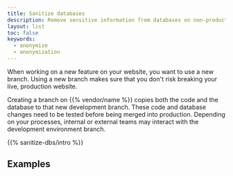 ```yaml
---
title: Sanitize databases
description: Remove sensitive information from databases on non-production environments to control access.
layout: list
toc: false
keywords:
  - anonymize
  - anonymization
---
```


When working on a new feature on your website, you want to use a new branch.
Using a new branch makes sure that you don't risk breaking your live, production website.

Creating a branch on {{% vendor/name %}} copies both the code and the database to that new development branch.
These code and database changes need to be tested before being merged into production.
Depending on your processes, internal or external teams may interact with the development environment branch.


{{% sanitize-dbs/intro %}}

## Examples
